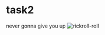 # task2
never gonna give you up
![rickroll-roll](https://github.com/ElnurBX/task2/assets/161604090/d48a921c-1f97-4f95-8ff6-0014375d0d29)
